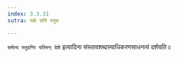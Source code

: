 ```yaml
---
index: 3.3.31
sutra: यज्ञे समि स्तुवः

---
```

   `समेत्य स्तुवन्ति यस्मिन् देशे` इत्यादिना संस्तावशब्दस्याधिकरणसाधनत्वं दर्शयति॥